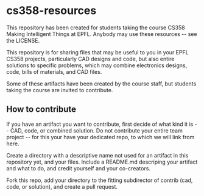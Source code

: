 # cs358-resources

This repository has been created for students taking the course CS358 Making Intelligent Things at EPFL. Anybody may use these resources -- see the LICENSE.

This repository is for sharing files that may be useful to you in your EPFL CS358 projects, particularly CAD designs and code, but also entire solutions to specific problems, which may combine electronics designs, code, bills of materials, and CAD files.

Some of these artifacts have been created by the course staff, but students taking the course are invited to contribute.


## How to contribute

If you have an artifact you want to contribute, first decide of what kind it is -- CAD, code, or combined  solution. Do not contribute your entire team project -- for this your have your dedicated repo, to which we will link from here.

Create a directory with a descriptive name not used for an artifact in this repository yet, and your files. Include a README.md descriping your artifact and what to do, and credit yourself and your co-creators.

Fork this repo, add your directory to the fitting subdirector of contrib (cad, code, or solution), and create a pull request.


